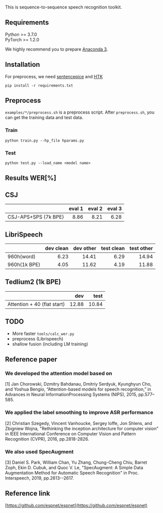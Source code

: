 This is sequence-to-sequence speech recognition toolkit.

## Requirements

Python >= 3.7.0  
PyTorch >= 1.2.0  

We highly recommend you to prepare [Anaconda 3](https://www.anaconda.com/distribution/).

## Installation

For preprocess, we need [sentencepice](https://github.com/google/sentencepiece) and [HTK](http://htk.eng.cam.ac.uk/download.shtml)

`pip install -r requirements.txt`

## Preprocess

`examples/*/preprocess.sh` is a preprocess script.
After `preprocess.sh`, you can get the training data and test data.

### Train

`python train.py --hp_file hparams.py`

### Test

`python test.py --load_name <model name>`

## Results WER[%]

## CSJ

|                    |eval 1 |eval 2 |eval 3 |
|--------------------|------:|------:|------:|
|CSJ-APS+SPS (7k BPE)|8.86   |8.21   |6.28   |

## LibriSpeech

|             |dev clean |dev other |test clean |test other |
|-------------|---------:|---------:|----------:|----------:|
|960h(word)   |6.23      |14.41     |6.29       |14.94      |
|960h(1k BPE) |4.05      |11.62     |4.19       |11.88      |


## Tedlium2 (1k BPE)

|                           |dev       | test     |
|---------------------------|---------:|---------:|
|Attention + 40 (flat start)|12.88     |10.84     |


## TODO

- More faster `tools/calc_wer.py` 
- preprocess (Librispeech)
- shallow fusion (including LM training)

## Reference paper

### We developed the attention model based on
[1] Jan Chorowski, Dzmitry Bahdanau, Dmitriy Serdyuk, Kyunghyun Cho, and Yoshua Bengio, “Attention-based models for speech recognition,” in Advances in Neural InformationProcessing Systems (NIPS), 2015, pp.577–585.

### We applied the label smoothing to improve ASR performance
[2] Christian Szegedy, Vincent Vanhoucke, Sergey Ioffe, Jon Shlens, and Zbigniew Wojna, "Rethinking the inception architecture for computer vision" in IEEE International Conference on Computer Vision and Pattern Recognition (CVPR), 2016, pp.2818-2826.

### We also used SpecAugment
[3] Daniel S. Park, William Chan, Yu Zhang, Chung-Cheng Chiu, Barret Zoph, Ekin D. Cubuk, and Quoc V. Le, "SpecAugment: A Simple Data Augmentation Method for Automatic Speech Recognition" in Proc. Interspeech, 2019, pp.2613--2617.

## Reference link

[https://github.com/espnet/espnet](https://github.com/espnet/espnet)
